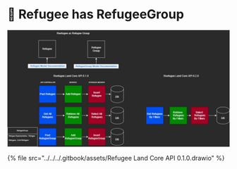 # 🎯 Refugee has RefugeeGroup

![](<../../../.gitbook/assets/Refugee Land Core API 0.1.0.jpg>)

{% file src="../../../.gitbook/assets/Refugee Land Core API 0.1.0.drawio" %}

